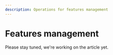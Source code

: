 ```yaml
---
description: Operations for features management
---
```


# Features management

Please stay tuned, we're working on the article yet.

